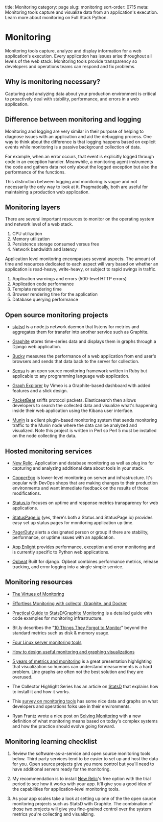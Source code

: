 title: Monitoring
category: page
slug: monitoring
sort-order: 0715
meta: Monitoring tools capture and visualize data from an application's execution. Learn more about monitoring on Full Stack Python.


# Monitoring
Monitoring tools capture, analyze and display information for a web 
application's execution. Every application has issues arise throughout
all levels of the web stack. Monitoring tools provide transparency so
developers and operations teams can respond and fix problems.


## Why is monitoring necessary?
Capturing and analyzing data about your production environment is critical
to proactively deal with stability, performance, and errors in a web 
application.


## Difference between monitoring and logging
Monitoring and logging are very similar in their purpose of helping to 
diagnose issues with an application and aid the debugging process. One way
to think about the difference is that logging happens based on explicit events
while monitoring is a passive background collection of data. 

For example, when an error occurs, that event is explicitly logged through
code in an exception handler. Meanwhile, a monitoring agent instruments the
code and gathers data not only about the logged exception but also the 
performance of the functions.

This distinction between logging and monitoring is vague and not necessarily
the only way to look at it. Pragmatically, both are useful for maintaining a
production web application.


## Monitoring layers
There are several important resources to monitor on the operating system 
and network level of a web stack.

1. CPU utilization
2. Memory utilization
3. Persistence storage consumed versus free
4. Network bandwidth and latency

Application level monitoring encompasses several aspects. The amount of time
and resources dedicated to each aspect will vary based on whether an 
application is read-heavy, write-heavy, or subject to rapid swings in traffic.

1. Application warnings and errors (500-level HTTP errors)
2. Application code performance
3. Template rendering time
4. Browser rendering time for the application
5. Database querying performance


## Open source monitoring projects
* [statsd](https://github.com/etsy/statsd/) is a node.js network daemon that
  listens for metrics and aggregates them for transfer into another service
  such as Graphite.

* [Graphite](https://graphite.readthedocs.org/en/latest/overview.html) stores
  time-series data and displays them in graphs through a Django web application.

* [Bucky](http://github.hubspot.com/bucky/) measures the performance of a
  web application from end user's browsers and sends that data back to the
  server for collection.

* [Sensu](http://sensuapp.org/) is an open source monitoring framework
  written in Ruby but applicable to any programming language web application.

* [Graph Explorer](http://vimeo.github.io/graph-explorer/) by Vimeo is a
  Graphite-based dashboard with added features and a slick design.

* [PacketBeat](http://packetbeat.com/) sniffs protocol packets. Elasticsearch
  then allows developers to search the collected data and visualize what's 
  happening inside their web application using the Kibana user interface.

* [Munin](http://munin-monitoring.org/) is a client plugin-based monitoring 
  system that sends monitoring traffic to the Munin node where the data can
  be analyzed and visualized. Note this project is written in Perl so Perl 5
  must be installed on the node collecting the data.


## Hosted monitoring services
* [New Relic](http://newrelic.com/). Application and database monitoring as
  well as plug ins for capturing and analyzing additional data about tools in
  your stack.

* [CopperEgg](http://copperegg.com/) is lower-level monitoring on server and 
  infrastructure. It's popular with DevOps shops that are making changes to
  their production environments and want immediate feedback on the results
  of those modifications.

* [Status.io](http://status.io/) focuses on uptime and response metrics 
  transparency for web applications.

* [StatusPage.io](https://www.statuspage.io/) (yes, there's both a Status and
  StatusPage.io) provides easy set up status pages for monitoring application
  up time.

* [PagerDuty](http://www.pagerduty.com/) alerts a designated person or group
  if there are stability, performance, or uptime issues with an application.

* [App Enlight](https://appenlight.com/) provides performance, exception and 
  error monitoring and is currently specific to Python web applications.

* [Opbeat](https://opbeat.com) Built for django. Opbeat combines performance metrics, release tracking, and error logging into a single simple service.


## Monitoring resources
* [The Virtues of Monitoring](http://www.paperplanes.de/2011/1/5/the_virtues_of_monitoring.html)

* [Effortless Monitoring with collectd, Graphite, and Docker](http://blog.docker.io/2013/07/effortless-monitoring-with-collectd-graphite-and-docker/)

* [Practical Guide to StatsD/Graphite Monitoring](http://matt.aimonetti.net/posts/2013/06/26/practical-guide-to-graphite-monitoring/) 
  is a detailed guide with code examples for monitoring infrastructure.

* Bit.ly describes the 
  "[10 Things They Forgot to Monitor](http://word.bitly.com/post/74839060954/ten-things-to-monitor)"
  beyond the standard metrics such as disk & memory usage.

* [Four Linux server monitoring tools](http://aarvik.dk/four-linux-server-monitoring-and-management-tools/)

* [How to design useful monitoring and graphing visualizations](https://blog.serverdensity.com/how-to-design-useful-monitoring-graphs-and-visualizations/)

* [5 years of metrics and monitoring](https://speakerdeck.com/auxesis/5-years-of-metrics-and-monitoring)
  is a great presentation highlighting that visualization so humans can
  understand measurements is a hard problem. Line graphs are often not
  the best solution and they are overused.

* The Collector Highlight Series has an article on [StatsD](http://blog.librato.com/posts/statsd)
  that explains how to install it and how it works.

* This [survey on monitoring tools](http://kartar.net/2014/11/monitoring-survey---tools/)
  has some nice data and graphs on what developers and operations folks use
  in their environments.

* Ryan Frantz wrote a nice post on 
  [Solving Monitoring](http://ryanfrantz.com/posts/solving-monitoring/)
  with a new definition of what monitoring means based on today's complex
  systems and how the practice should evolve going forward.


## Monitoring learning checklist
1. Review the software-as-a-service and open source monitoring tools below. 
   Third party services tend to be easier to set up and host the data for 
   you. Open source projects give you more control but you'll need to have 
   additional servers ready for the monitoring.

1. My recommendation is to install [New Relic](http://newrelic.com/)'s free 
   option with the trial period to see how it works with your app. It'll give 
   you a good idea of the capabilities for application-level monitoring tools.

1. As your app scales take a look at setting up one of the the open source 
   monitoring projects such as StatsD with Graphite. The combination of those
   two projects will give you fine-grained control over the system metrics 
   you're collecting and visualizing.

